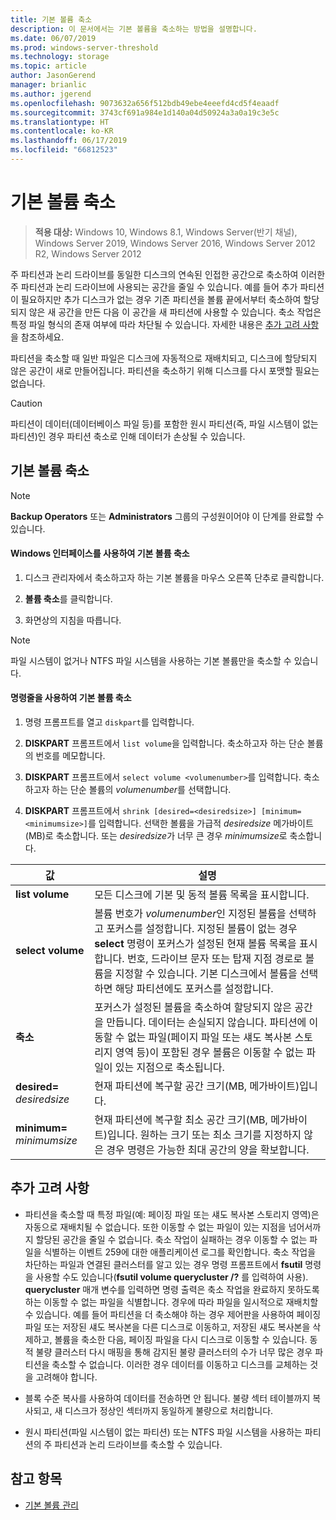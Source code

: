 ```yaml
---
title: 기본 볼륨 축소
description: 이 문서에서는 기본 볼륨을 축소하는 방법을 설명합니다.
ms.date: 06/07/2019
ms.prod: windows-server-threshold
ms.technology: storage
ms.topic: article
author: JasonGerend
manager: brianlic
ms.author: jgerend
ms.openlocfilehash: 9073632a656f512bdb49ebe4eeefd4cd5f4eaadf
ms.sourcegitcommit: 3743cf691a984e1d140a04d50924a3a0a19c3e5c
ms.translationtype: HT
ms.contentlocale: ko-KR
ms.lasthandoff: 06/17/2019
ms.locfileid: "66812523"
---
```

# <a name="shrink-a-basic-volume"></a>기본 볼륨 축소

> **적용 대상:** Windows 10, Windows 8.1, Windows Server(반기 채널), Windows Server 2019, Windows Server 2016, Windows Server 2012 R2, Windows Server 2012

주 파티션과 논리 드라이브를 동일한 디스크의 연속된 인접한 공간으로 축소하여 이러한 주 파티션과 논리 드라이브에 사용되는 공간을 줄일 수 있습니다. 예를 들어 추가 파티션이 필요하지만 추가 디스크가 없는 경우 기존 파티션을 볼륨 끝에서부터 축소하여 할당되지 않은 새 공간을 만든 다음 이 공간을 새 파티션에 사용할 수 있습니다. 축소 작업은 특정 파일 형식의 존재 여부에 따라 차단될 수 있습니다. 자세한 내용은 [추가 고려 사항](#additional-considerations)을 참조하세요. 

파티션을 축소할 때 일반 파일은 디스크에 자동적으로 재배치되고, 디스크에 할당되지 않은 공간이 새로 만들어집니다. 파티션을 축소하기 위해 디스크를 다시 포맷할 필요는 없습니다.

> [!CAUTION]
> 파티션이 데이터(데이터베이스 파일 등)를 포함한 원시 파티션(즉, 파일 시스템이 없는 파티션)인 경우 파티션 축소로 인해 데이터가 손상될 수 있습니다.

## <a name="shrinking-a-basic-volume"></a>기본 볼륨 축소

> [!NOTE]
> **Backup Operators** 또는 **Administrators** 그룹의 구성원이어야 이 단계를 완료할 수 있습니다.

#### <a name="to-shrink-a-basic-volume-using-the-windows-interface"></a>Windows 인터페이스를 사용하여 기본 볼륨 축소

1.  디스크 관리자에서 축소하고자 하는 기본 볼륨을 마우스 오른쪽 단추로 클릭합니다.

2.  **볼륨 축소**를 클릭합니다.

3.  화면상의 지침을 따릅니다.


> [!NOTE]
> 파일 시스템이 없거나 NTFS 파일 시스템을 사용하는 기본 볼륨만을 축소할 수 있습니다.

#### <a name="to-shrink-a-basic-volume-using-a-command-line"></a>명령줄을 사용하여 기본 볼륨 축소

1.  명령 프롬프트를 열고 `diskpart`를 입력합니다.

2.  **DISKPART** 프롬프트에서 `list volume`을 입력합니다. 축소하고자 하는 단순 볼륨의 번호를 메모합니다.

3.  **DISKPART** 프롬프트에서 `select volume <volumenumber>`를 입력합니다. 축소하고자 하는 단순 볼륨의 *volumenumber*를 선택합니다.

4.  **DISKPART** 프롬프트에서 `shrink [desired=<desiredsize>] [minimum=<minimumsize>]`를 입력합니다. 선택한 볼륨을 가급적 *desiredsize* 메가바이트(MB)로 축소합니다. 또는 *desiredsize*가 너무 큰 경우 *minimumsize*로 축소합니다.

| 값             | 설명 |
| ---               | ----------- |
| **list volume** | 모든 디스크에 기본 및 동적 볼륨 목록을 표시합니다. |
| **select volume** | 볼륨 번호가 <em>volumenumber</em>인 지정된 볼륨을 선택하고 포커스를 설정합니다. 지정된 볼륨이 없는 경우 **select** 명령이 포커스가 설정된 현재 볼륨 목록을 표시합니다. 번호, 드라이브 문자 또는 탑재 지점 경로로 볼륨을 지정할 수 있습니다. 기본 디스크에서 볼륨을 선택하면 해당 파티션에도 포커스를 설정합니다. |
| **축소** | 포커스가 설정된 볼륨을 축소하여 할당되지 않은 공간을 만듭니다. 데이터는 손실되지 않습니다. 파티션에 이동할 수 없는 파일(페이지 파일 또는 섀도 복사본 스토리지 영역 등)이 포함된 경우 볼륨은 이동할 수 없는 파일이 있는 지점으로 축소됩니다. |
| **desired=** <em>desiredsize</em> | 현재 파티션에 복구할 공간 크기(MB, 메가바이트)입니다. |
| **minimum=** <em>minimumsize</em> | 현재 파티션에 복구할 최소 공간 크기(MB, 메가바이트)입니다. 원하는 크기 또는 최소 크기를 지정하지 않은 경우 명령은 가능한 최대 공간의 양을 확보합니다. |

## <a name="additional-considerations"></a>추가 고려 사항

-   파티션을 축소할 때 특정 파일(예: 페이징 파일 또는 섀도 복사본 스토리지 영역)은 자동으로 재배치될 수 없습니다. 또한 이동할 수 없는 파일이 있는 지점을 넘어서까지 할당된 공간을 줄일 수 없습니다. 축소 작업이 실패하는 경우 이동할 수 없는 파일을 식별하는 이벤트 259에 대한 애플리케이션 로그를 확인합니다. 축소 작업을 차단하는 파일과 연결된 클러스터를 알고 있는 경우 명령 프롬프트에서 **fsutil** 명령을 사용할 수도 있습니다(**fsutil volume querycluster /?** 를 입력하여 사용). **querycluster** 매개 변수를 입력하면 명령 출력은 축소 작업을 완료하지 못하도록 하는 이동할 수 없는 파일을 식별합니다.
경우에 따라 파일을 일시적으로 재배치할 수 있습니다. 예를 들어 파티션을 더 축소해야 하는 경우 제어판을 사용하여 페이징 파일 또는 저장된 섀도 복사본을 다른 디스크로 이동하고, 저장된 섀도 복사본을 삭제하고, 볼륨을 축소한 다음, 페이징 파일을 다시 디스크로 이동할 수 있습니다. 동적 불량 클러스터 다시 매핑을 통해 감지된 불량 클러스터의 수가 너무 많은 경우 파티션을 축소할 수 없습니다. 이러한 경우 데이터를 이동하고 디스크를 교체하는 것을 고려해야 합니다.

-  블록 수준 복사를 사용하여 데이터를 전송하면 안 됩니다. 불량 섹터 테이블까지 복사되고, 새 디스크가 정상인 섹터까지 동일하게 불량으로 처리합니다.

-   원시 파티션(파일 시스템이 없는 파티션) 또는 NTFS 파일 시스템을 사용하는 파티션의 주 파티션과 논리 드라이브를 축소할 수 있습니다.

## <a name="see-also"></a>참고 항목

-   [기본 볼륨 관리](manage-basic-volumes.md)